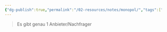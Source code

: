 ```yaml
---
{"dg-publish":true,"permalink":"/02-resources/notes/monopol/","tags":["BWL"],"noteIcon":"","updated":"2025-07-12T13:31:41.307+02:00"}
---
```


>Es gibt genau 1 Anbieter/Nachfrager